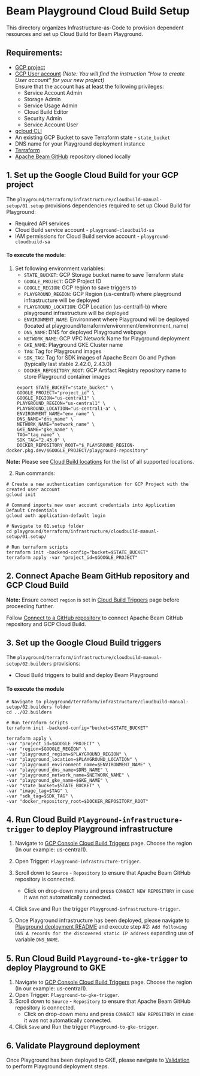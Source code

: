 <!---
    Licensed to the Apache Software Foundation (ASF) under one
    or more contributor license agreements.  See the NOTICE file
    distributed with this work for additional information
    regarding copyright ownership.  The ASF licenses this file
    to you under the Apache License, Version 2.0 (the
    "License"); you may not use this file except in compliance
    with the License.  You may obtain a copy of the License at
      http://www.apache.org/licenses/LICENSE-2.0
    Unless required by applicable law or agreed to in writing,
    software distributed under the License is distributed on an
    "AS IS" BASIS, WITHOUT WARRANTIES OR CONDITIONS OF ANY
    KIND, either express or implied.  See the License for the
    specific language governing permissions and limitations
    under the License.
-->

# Beam Playground Cloud Build Setup

This directory organizes Infrastructure-as-Code to provision dependent resources and set up Cloud Build for Beam Playground.

## Requirements:

- [GCP project](https://cloud.google.com/resource-manager/docs/creating-managing-projects)
- [GCP User account](https://cloud.google.com/appengine/docs/standard/access-control?tab=python) _(Note: You will find the instruction "How to create User account" for your new project)_<br>
  Ensure that the account has at least the following privileges:
    - Service Account Admin
    - Storage Admin
    - Service Usage Admin
    - Cloud Build Editor
    - Security Admin
    - Service Account User
- [gcloud CLI](https://cloud.google.com/sdk/docs/install-sdk)
- An existing GCP Bucket to save Terraform state - `state_bucket`
- DNS name for your Playground deployment instance
- [Terraform](https://www.terraform.io/)
- [Apache Beam GitHub](https://github.com/apache/beam) repository cloned locally

## 1. Set up the Google Cloud Build for your GCP project

The `playground/terraform/infrastructure/cloudbuild-manual-setup/01.setup` provisions dependencies required to set up Cloud Build for Playground:
- Required API services
- Cloud Build service account - `playground-cloudbuild-sa`
- IAM permissions for Cloud Build service account - `playground-cloudbuild-sa`

#### To execute the module:

1. Set following environment variables:
   - `STATE_BUCKET`: GCP Storage bucket name to save Terraform state
   - `GOOGLE_PROJECT`: GCP Project ID
   - `GOOGLE_REGION`: GCP region to save triggers to
   - `PLAYGROUND_REGION`: GCP Region (us-central1) where playground infrastructure will be deployed
   - `PLAYGROUND_LOCATION`: GCP Location (us-central1-b) where playground infrastructure will be deployed
   - `ENVIRONMENT_NAME`: Environment where Playground will be deployed (located at playground/terraform/environment/environment_name)
   - `DNS_NAME`: DNS for deployed Playground webpage
   - `NETWORK_NAME`: GCP VPC Network Name for Playground deployment
   - `GKE_NAME`: Playground GKE Cluster name
   - `TAG`: Tag for Playground images
   - `SDK_TAG`: Tag for SDK images of Apache Beam Go and Python (typically last stable 2.42.0, 2.43.0)
   - `DOCKER_REPOSITORY_ROOT`: GCP Artifact Registry repository name to store Playground container images

```console
    export STATE_BUCKET="state_bucket" \
    GOOGLE_PROJECT="project_id" \
    GOOGLE_REGION="us-central1" \
    PLAYGROUND_REGION="us-central1" \
    PLAYGROUND_LOCATION="us-central1-a" \
    ENVIRONMENT_NAME="env_name" \
    DNS_NAME="dns_name" \
    NETWORK_NAME="network_name" \
    GKE_NAME="gke_name" \
    TAG="tag_name" \
    SDK_TAG="2.43.0" \
    DOCKER_REPOSITORY_ROOT="$_PLAYGROUND_REGION-docker.pkg.dev/$GOOGLE_PROJECT/playground-repository"
```
**Note:**  Please see [Cloud Build locations](https://cloud.google.com/build/docs/locations) for the list of all supported locations.

2. Run commands:


```console
# Create a new authentication configuration for GCP Project with the created user account
gcloud init

# Command imports new user account credentials into Application Default Credentials
gcloud auth application-default login

# Navigate to 01.setup folder
cd playground/terraform/infrastructure/cloudbuild-manual-setup/01.setup/

# Run terraform scripts
terraform init -backend-config="bucket=$STATE_BUCKET"
terraform apply -var "project_id=$GOOGLE_PROJECT"
```

## 2. Connect Apache Beam GitHub repository and GCP Cloud Build

**Note:** Ensure correct `region` is set in [Cloud Build Triggers](https://console.cloud.google.com/cloud-build/triggers) page before proceeding further.

Follow [Connect to a GitHub repository](https://cloud.google.com/build/docs/automating-builds/github/connect-repo-github) to connect Apache Beam GitHub repository and GCP Cloud Build.

## 3. Set up the Google Cloud Build triggers

The `playground/terraform/infrastructure/cloudbuild-manual-setup/02.builders` provisions:
- Cloud Build triggers to build and deploy Beam Playground

#### To execute the module


```
# Navigate to playground/terraform/infrastructure/cloudbuild-manual-setup/02.builders folder
cd ../02.builders

# Run terraform scripts
terraform init -backend-config="bucket=$STATE_BUCKET"

terraform apply \
-var "project_id=$GOOGLE_PROJECT" \
-var "region=$GOOGLE_REGION" \
-var "playground_region=$PLAYGROUND_REGION" \
-var "playground_location=$PLAYGROUND_LOCATION" \
-var "playground_environment_name=$ENVIRONMENT_NAME" \
-var "playground_dns_name=$DNS_NAME" \
-var "playground_network_name=$NETWORK_NAME" \
-var "playground_gke_name=$GKE_NAME" \
-var "state_bucket=$STATE_BUCKET" \
-var "image_tag=$TAG" \
-var "sdk_tag=$SDK_TAG" \
-var "docker_repository_root=$DOCKER_REPOSITORY_ROOT"
```

## 4. Run Cloud Build `Playground-infrastructure-trigger` to deploy Playground infrastructure

1. Navigate to [GCP Console Cloud Build Triggers](https://console.cloud.google.com/cloud-build/triggers) page. Choose the region (In our example: us-central1).
2. Open Trigger: `Playground-infrastructure-trigger`.
3. Scroll down to `Source` - `Repository` to ensure that Apache Beam GitHub repository is connected.
   - Click on drop-down menu and press `CONNECT NEW REPOSITORY` in case it was not automatically connected.
4. Click `Save` and Run the trigger `Playground-infrastructure-trigger`.

5. Once Playground infrastructure has been deployed, please navigate to
   [Playground deployment README](https://github.com/apache/beam/tree/master/playground/terraform#deploy-playground-infrastructure) and execute step #2:
   `Add following DNS A records for the discovered static IP address` expanding use of variable `DNS_NAME`.

## 5. Run Cloud Build `Playground-to-gke-trigger` to deploy Playground to GKE

1. Navigate to [GCP Console Cloud Build Triggers](https://console.cloud.google.com/cloud-build/triggers) page. Choose the region (In our example: us-central1).
2. Open Trigger: `Playground-to-gke-trigger`.
3.  Scroll down to `Source` - `Repository` to ensure that Apache Beam GitHub repository is connected.
    - Click on drop-down menu and press `CONNECT NEW REPOSITORY` in case it was not automatically connected.
5. Click `Save` and Run the trigger `Playground-to-gke-trigger`.

## 6. Validate Playground deployment

Once Playground has been deployed to GKE, please navigate to [Validation](https://github.com/apache/beam/tree/master/playground/terraform#validate-deployed-playground) to perform Playground deployment steps.